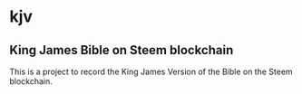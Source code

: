 # kjv

## King James Bible on Steem blockchain

This is a project to record the King James Version of the Bible on the Steem blockchain.
